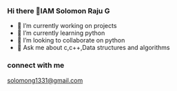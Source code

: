 ### Hi there 👋IAM Solomon Raju G



- 🔭 I’m currently working on projects
- 🌱 I’m currently learning python
- 👯 I’m looking to collaborate on python
- 💬 Ask me about c,c++,Data structures and algorithms

### connect with me 
 solomong1331@gmail.com
